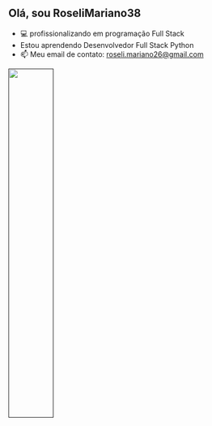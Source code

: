 ## Olá, sou RoseliMariano38
- 💻 profissionalizando em programação Full Stack
- Estou aprendendo Desenvolvedor Full Stack Python
- 📫 Meu email de contato: roseli.mariano26@gmail.com

<div>
   <a href="">
   <img width="42%" src="https://github-readme-stats.vercel.app/api/wakatime?username=roselimariano38" alt="">
  
  
</div>


